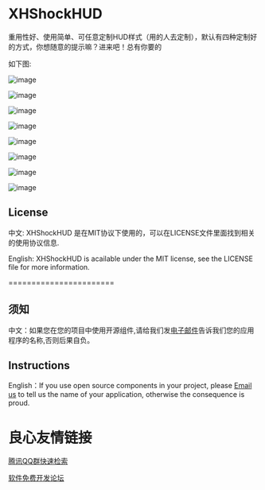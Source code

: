 XHShockHUD
==========

重用性好、使用简单、可任意定制HUD样式（用的人去定制），默认有四种定制好的方式，你想随意的提示嘛？进来吧！总有你要的

如下图:


![image](https://github.com/JackTeam/XHShockHUD/raw/master/Screenshots/main.png)

![image](https://github.com/JackTeam/XHShockHUD/raw/master/Screenshots/HUD.png)

![image](https://github.com/JackTeam/XHShockHUD/raw/master/Screenshots/delayHUD1.png)

![image](https://github.com/JackTeam/XHShockHUD/raw/master/Screenshots/delayHUD2.png)

![image](https://github.com/JackTeam/XHShockHUD/raw/master/Screenshots/delayHUD3.png)

![image](https://github.com/JackTeam/XHShockHUD/raw/master/Screenshots/delayHUD4.png)

![image](https://github.com/JackTeam/XHShockHUD/raw/master/Screenshots/delayHUDLabel.png)

![image](https://github.com/JackTeam/XHShockHUD/raw/master/Screenshots/UIKitHUD.png)



## License

中文:      XHShockHUD 是在MIT协议下使用的，可以在LICENSE文件里面找到相关的使用协议信息.

English:   XHShockHUD is acailable under the MIT license, see the LICENSE file for more information.



=======================
## 须知       
中文：如果您在您的项目中使用开源组件,请给我们发[电子邮件](mailto:xhzengAIB@gmail.com?subject=From%20GitHub%20XHShockHUD)告诉我们您的应用程序的名称,否则后果自负。         

## Instructions
         
English：If you use open source components in your project, please [Email us](mailto:xhzengAIB@gmail.com?subject=From%20GitHub%20XHShockHUD) to tell us the name of your application, otherwise the consequence is proud.


 # 良心友情链接

[腾讯QQ群快速检索](http://u.720life.cn/s/8cf73f7c)

[软件免费开发论坛](http://u.720life.cn/s/bbb01dc0)